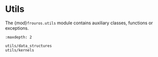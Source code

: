 # Utils

The {mod}`frouros.utils` module contains auxiliary classes, functions or exceptions.

```{toctree}
:maxdepth: 2

utils/data_structures
utils/kernels
```